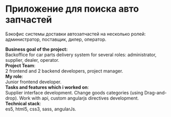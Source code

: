 # Приложение для поиска авто запчастей

Бэкофис системы доставки автозапчастей на несколько ролей: администратор, поставщик, дилер, оператор.

**Business goal of the project:**  
Backoffice for car parts delivery system for several roles: administrator, supplier, dealer, operator.  
**Project Team**:  
2 frontend and 2 backend developers, project manager.  
**My role**:  
Junior frontend developer.  
**Tasks and features which i worked on**:  
Supplier interface development. Change goods categories (using Drag-and-drop). Work with api, custom angularjs directives development.  
**Technical stack**:  
es5, html5, css3, sass, angularJs.
